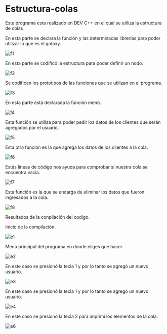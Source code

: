 # Estructura-colas
Este programa esta realizado en DEV C++ en el cual se utiliza la estructura de colas



En esta parte se declara la función y las determinadas librerías para poder utilizar lo que es el gotoxy.

![f1](https://user-images.githubusercontent.com/72090852/97493672-eec2d980-192a-11eb-8c80-b94b5b926408.jpg)

En esta parte se codificó la estructura para poder definir un nodo.

![f2](https://user-images.githubusercontent.com/72090852/97493862-3184b180-192b-11eb-8aff-1af003cac5c4.jpg)

Se codifican los prototipos de las funciones que se utilizan en el programa.

![f3](https://user-images.githubusercontent.com/72090852/97493923-47927200-192b-11eb-85ad-94a068383a82.jpg)

En esta parte está declarada la función menú.

![f4](https://user-images.githubusercontent.com/72090852/97494039-6abd2180-192b-11eb-96b7-f84fc7e7192d.jpg)

Esta función se utiliza para poder pedir los datos de los clientes que serán agregados por el usuario.

![f5](https://user-images.githubusercontent.com/72090852/97494159-8b857700-192b-11eb-99b7-b1799eab5c80.jpg)

Esta otra función es la que agrega los datos  de los clientes a la cola.

![f6](https://user-images.githubusercontent.com/72090852/97494349-cdaeb880-192b-11eb-95b9-ded67dff982d.jpg)

Estás líneas de código nos ayuda para comprobar si nuestra cola se encuentra vacía.

![f7](https://user-images.githubusercontent.com/72090852/97494399-def7c500-192b-11eb-9286-e686eb247cff.jpg)

Esta función es la que se encarga de eliminar los datos que fueron ingresados a la cola.

![f8](https://user-images.githubusercontent.com/72090852/97495028-c76d0c00-192c-11eb-9ae2-33d5241d77c5.jpg)

Resultados de la conpilación del codigo.

Inicio de la compilación.

![e1](https://user-images.githubusercontent.com/72090852/97496973-672b9980-192f-11eb-8c90-ea221866d0a8.jpg)

Menú principal del programa en donde eliges qué hacer.

![e2](https://user-images.githubusercontent.com/72090852/97497057-86c2c200-192f-11eb-99da-81520bb338ce.jpg)

En este caso se presionó la tecla 1 y por lo tanto se agregó un nuevo usuario.

![e3](https://user-images.githubusercontent.com/72090852/97497135-aa860800-192f-11eb-9e7b-0211040bd356.jpg)

En este caso se presionó la tecla 1 y por lo tanto se agregó un nuevo usuario.

![e4](https://user-images.githubusercontent.com/72090852/97497221-c9849a00-192f-11eb-9e06-f0c7d73f5dba.jpg)

En este caso se presionó la tecla 2 para imprimí los elementos de la cola.

![e6](https://user-images.githubusercontent.com/72090852/97497436-18caca80-1930-11eb-8cc2-fc144935a8cc.jpg)
